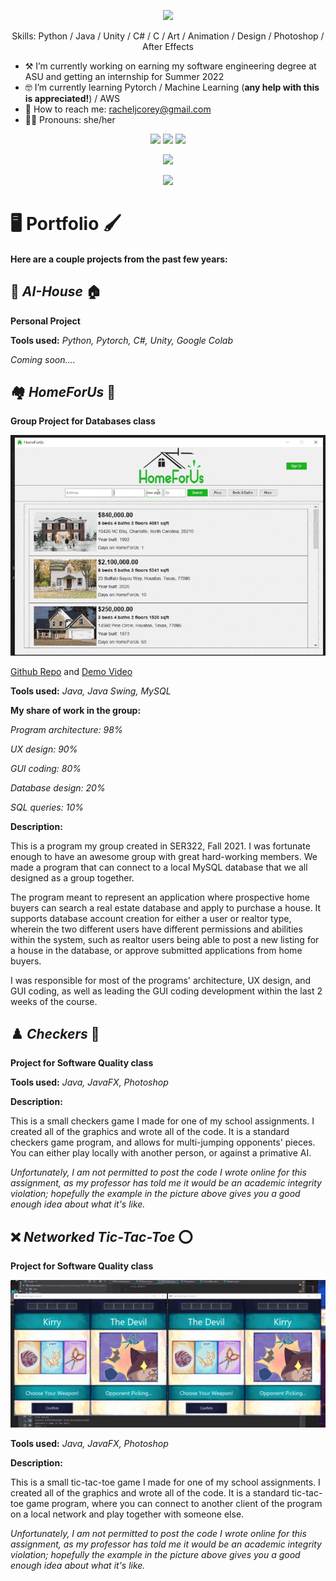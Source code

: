 <p align="center"> <img src="https://arturssmirnovs.github.io/github-profile-readme-generator/images/banner.png" /> </p>

<p align="center"> Skills: Python / Java / Unity / C# / C / Art / Animation / Design / Photoshop / After Effects </p>

- ⚒️ I’m currently working on earning my software engineering degree at ASU and getting an internship for Summer 2022 
- 🤓 I’m currently learning Pytorch / Machine Learning (**any help with this is appreciated!**) / AWS 
- 💌 How to reach me: racheljcorey@gmail.com 
- 🕵️‍♀️ Pronouns: she/her 

<p align="center" width="100%">
    <a href="https://www.linkedin.com/in/racheljcorey/"><img src="https://cdn.jsdelivr.net/npm/simple-icons@3.0.1/icons/linkedin.svg" width="5%" /></a> 
    <a href="http://kirrys.tumblr.com"><img src="https://cdn.jsdelivr.net/npm/simple-icons@3.0.1/icons/tumblr.svg" width="5%" /></a>
    <a href="https://www.artstation.com/racheljcorey"><img src="https://cdn.jsdelivr.net/npm/simple-icons@3.0.1/icons/artstation.svg" width="5%" /></a>
</p>

<p align="center"> <img src="https://github-readme-stats.vercel.app/api?username=rachelcorey&show_icons=true" /> </p>

<p align="center"> <img src="https://gpvc.arturio.dev/rachelcorey" /> </p>

# 🖥️ Portfolio 🖌️
#### Here are a couple projects from the past few years:


## 🤖 ***AI-House*** 🏠

**Personal Project**

**Tools used:**
*Python, Pytorch, C#, Unity, Google Colab*

*Coming soon....*

## 🏘️ ***HomeForUs*** 🔎

**Group Project for Databases class**

<p align="center"> <img src="home4us.gif"/> </p>

[Github Repo](https://github.com/javallej/Homeforus) and [Demo Video](https://www.youtube.com/watch?v=vEO3KilV9o4)

**Tools used:**
*Java, Java Swing, MySQL*

**My share of work in the group:**

*Program architecture: 98%*

*UX design: 90%*

*GUI coding: 80%*

*Database design: 20%*

*SQL queries: 10%*

**Description:**

This is a program my group created in SER322, Fall 2021. I was fortunate enough to have an awesome group with great hard-working members. We made a program that can connect to a local MySQL database that we all designed as a group together. 

The program meant to represent an application where prospective home buyers can search a real estate database and apply to purchase a house. It supports database account creation for either a user or realtor type, wherein the two different users have different permissions and abilities within the system, such as realtor users being able to post a new listing for a house in the database, or approve submitted applications from home buyers.

I was responsible for most of the programs' architecture, UX design, and GUI coding, as well as leading the GUI coding development within the last 2 weeks of the course. 


## ♟️ ***Checkers*** 🎲

**Project for Software Quality class**

**Tools used:**
*Java, JavaFX, Photoshop*

**Description:**

This is a small checkers game I made for one of my school assignments. I created all of the graphics and wrote all of the code. It is a standard checkers game program, and allows for multi-jumping opponents' pieces. You can either play locally with another person, or against a primative AI. 

*Unfortunately, I am not permitted to post the code I wrote online for this assignment, as my professor has told me it would be an academic integrity violation; hopefully the example in the picture above gives you a good enough idea about what it's like.*

## ❌ ***Networked Tic-Tac-Toe*** ⭕

**Project for Software Quality class**

<p align="center"> <img src="tictactoe.gif"/> </p>


**Tools used:**
*Java, JavaFX, Photoshop*

**Description:**

This is a small tic-tac-toe game I made for one of my school assignments. I created all of the graphics and wrote all of the code. It is a standard tic-tac-toe game program, where you can connect to another client of the program on a local network and play together with someone else.

*Unfortunately, I am not permitted to post the code I wrote online for this assignment, as my professor has told me it would be an academic integrity violation; hopefully the example in the picture above gives you a good enough idea about what it's like.*
